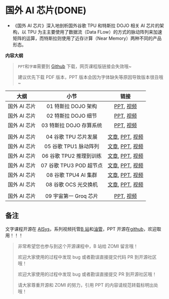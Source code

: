 <!--Copyright © 适用于[License](https://github.com/chenzomi12/AISystem)版权许可-->

# 国外 AI 芯片(DONE)

- 《国外 AI 芯片》深入地剖析国外谷歌 TPU 和特斯拉 DOJO 相关 AI 芯片的架构，以 TPU 为主主要使用了数据流（Data FLow）的方式的脉动阵列来加速矩阵的运算，而特斯拉则使用了近存计算（Near Memory）两种不同的产品形态。

**内容大纲**

> `PPT`和`字幕`需要到 [Github](https://github.com/chenzomi12/AISystem) 下载，网页课程版链接会失效哦~
>
> 建议优先下载 PDF 版本，PPT 版本会因为字体缺失等原因导致版本很丑哦~

| 大纲 | 小节 | 链接|
|:--:|:--:|:--:|
| 国外 AI 芯片 | 01 特斯拉 DOJO 架构 | [PPT](./01DOJOArch.pdf), [视频](https://www.bilibili.com/video/BV1Ro4y1M7n8/) |
| 国外 AI 芯片 | 02 特斯拉 DOJO 细节 | [PPT](./02DOJODetail.pdf), [视频](https://www.bilibili.com/video/BV17o4y1N7Yn/) |
| 国外 AI 芯片 | 03 特斯拉 DOJO 存算系统 | [PPT](./03DOJOSystem.pdf), [视频](https://www.bilibili.com/video/BV1Ez4y1e7zo/) |
| | | |
| 国外 AI 芯片 | 04 谷歌 TPU 芯片发展 | [文章](./04TPUIntrol.md), [PPT](./04TPUIntrol.pdf), [视频](https://www.bilibili.com/video/BV1Dp4y1V7PF/) |
| 国外 AI 芯片 | 05 谷歌 TPU1 脉动阵列 | [文章](./05TPU1.md), [PPT](./05TPU1.pdf), [视频](https://www.bilibili.com/video/BV12P411W7YC/) |
| 国外 AI 芯片 | 06 谷歌 TPU2 推理到训练 | [文章](./06TPU2.md), [PPT](./06TPU2.pdf), [视频](https://www.bilibili.com/video/BV1x84y1f7Ex/) |
| 国外 AI 芯片 | 07 谷歌 TPU3 POD 超节点 | [文章](./07TPU3.md), [PPT](./07TPU3.pdf), [视频](https://www.bilibili.com/video/BV1Pm4y1g7MG/) |
| 国外 AI 芯片 | 08 谷歌 TPU4 AI 集群 | [文章](./08TPU4.md), [PPT](./08TPU4.pdf), [视频](https://www.bilibili.com/video/BV1QH4y1X77U) |
| 国外 AI 芯片 | 08 谷歌 OCS 光交换机  | [文章](./08TPU4.md), [PPT](./08TPU4.pdf), [视频](https://www.bilibili.com/video/BV1yc411o7cQ) |
| | | |
| 国外 AI 芯片 | 09 宇宙第一 Groq 芯片  | [PPT](./09Groq.pdf), [视频](https://www.bilibili.com/video/BV1jx421C7mG) |

## 备注

文字课程开源在 [AISys](https://chenzomi12.github.io/)，系列视频托管[B 站](https://space.bilibili.com/517221395)和[油管](https://www.youtube.com/@ZOMI666/videos)，PPT 开源在[github](https://github.com/chenzomi12/AISystem)，欢迎取用！！！

> 非常希望您也参与到这个开源课程中，B 站给 ZOMI 留言哦！
> 
> 欢迎大家使用的过程中发现 bug 或者勘误直接提交代码 PR 到开源社区哦！
>
> 欢迎大家使用的过程中发现 bug 或者勘误直接提交 PR 到开源社区哦！
>
> 请大家尊重开源和 ZOMI 的努力，引用 PPT 的内容请规范转载标明出处哦！
